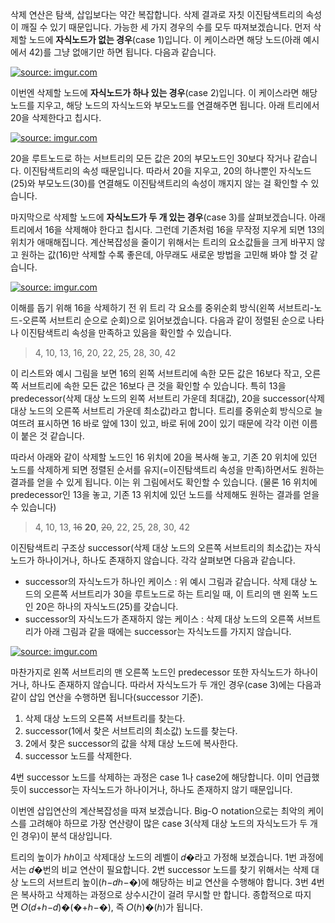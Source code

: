 삭제 연산은 탐색, 삽입보다는 약간 복잡합니다. 삭제 결과로 자칫 이진탐색트리의 속성이 깨질 수 있기 때문입니다. 가능한 세 가지 경우의 수를 모두 따져보겠습니다. 먼저 삭제할 노드에 **자식노드가 없는 경우**(case 1)입니다. 이 케이스라면 해당 노드(아래 예시에서 42)를 그냥 없애기만 하면 됩니다. 다음과 같습니다.

[![](https://i.imgur.com/d8sOy3z.png "source: imgur.com")](https://imgur.com/d8sOy3z)

이번엔 삭제할 노드에 **자식노드가 하나 있는 경우**(case 2)입니다. 이 케이스라면 해당 노드를 지우고, 해당 노드의 자식노드와 부모노드를 연결해주면 됩니다. 아래 트리에서 20을 삭제한다고 칩시다.

[![](https://i.imgur.com/RqCRxO9.png "source: imgur.com")](https://imgur.com/RqCRxO9)

20을 루트노드로 하는 서브트리의 모든 값은 20의 부모노드인 30보다 작거나 같습니다. 이진탐색트리의 속성 때문입니다. 따라서 20을 지우고, 20의 하나뿐인 자식노드(25)와 부모노드(30)를 연결해도 이진탐색트리의 속성이 깨지지 않는 걸 확인할 수 있습니다.

마지막으로 삭제할 노드에 **자식노드가 두 개 있는 경우**(case 3)를 살펴보겠습니다. 아래 트리에서 16을 삭제해야 한다고 칩시다. 그런데 기존처럼 16을 무작정 지우게 되면 13의 위치가 애매해집니다. 계산복잡성을 줄이기 위해서는 트리의 요소값들을 크게 바꾸지 않고 원하는 값(16)만 삭제할 수록 좋은데, 아무래도 새로운 방법을 고민해 봐야 할 것 같습니다.

[![](https://i.imgur.com/yKzDYZu.png "source: imgur.com")](https://imgur.com/yKzDYZu)

이해를 돕기 위해 16을 삭제하기 전 위 트리 각 요소를 중위순회 방식(왼쪽 서브트리-노드-오른쪽 서브트리 순으로 순회)으로 읽어보겠습니다. 다음과 같이 정렬된 순으로 나타나 이진탐색트리 속성을 만족하고 있음을 확인할 수 있습니다.

> 4, 10, 13, 16, 20, 22, 25, 28, 30, 42

이 리스트와 예시 그림을 보면 16의 왼쪽 서브트리에 속한 모든 값은 16보다 작고, 오른쪽 서브트리에 속한 모든 값은 16보다 큰 것을 확인할 수 있습니다. 특히 13을 predecessor(삭제 대상 노드의 왼쪽 서브트리 가운데 최대값), 20을 successor(삭제 대상 노드의 오른쪽 서브트리 가운데 최소값)라고 합니다. 트리를 중위순회 방식으로 늘여뜨려 표시하면 16 바로 앞에 13이 있고, 바로 뒤에 20이 있기 때문에 각각 이런 이름이 붙은 것 같습니다.

따라서 아래와 같이 삭제할 노드인 16 위치에 20을 복사해 놓고, 기존 20 위치에 있던 노드를 삭제하게 되면 정렬된 순서를 유지(=이진탐색트리 속성을 만족)하면서도 원하는 결과를 얻을 수 있게 됩니다. 이는 위 그림에서도 확인할 수 있습니다. (물론 16 위치에 predecessor인 13을 놓고, 기존 13 위치에 있던 노드를 삭제해도 원하는 결과를 얻을 수 있습니다)

> 4, 10, 13, ~~16~~ **20**, ~~20~~, 22, 25, 28, 30, 42

이진탐색트리 구조상 successor(삭제 대상 노드의 오른쪽 서브트리의 최소값)는 자식노드가 하나이거나, 하나도 존재하지 않습니다. 각각 살펴보면 다음과 같습니다.

- successor의 자식노드가 하나인 케이스 : 위 예시 그림과 같습니다. 삭제 대상 노드의 오른쪽 서브트리가 30을 루트노드로 하는 트리일 때, 이 트리의 맨 왼쪽 노드인 20은 하나의 자식노드(25)를 갖습니다.
- successor의 자식노드가 존재하지 않는 케이스 : 삭제 대상 노드의 오른쪽 서브트리가 아래 그림과 같을 때에는 successor는 자식노드를 가지지 않습니다.

[![](https://i.imgur.com/po0R4GB.png "source: imgur.com")](https://imgur.com/po0R4GB)

마찬가지로 왼쪽 서브트리의 맨 오른쪽 노드인 predecessor 또한 자식노드가 하나이거나, 하나도 존재하지 않습니다. 따라서 자식노드가 두 개인 경우(case 3)에는 다음과 같이 삽입 연산을 수행하면 됩니다(successor 기준).

1. 삭제 대상 노드의 오른쪽 서브트리를 찾는다.
2. successor(1에서 찾은 서브트리의 최소값) 노드를 찾는다.
3. 2에서 찾은 successor의 값을 삭제 대상 노드에 복사한다.
4. successor 노드를 삭제한다.

4번 successor 노드를 삭제하는 과정은 case 1나 case2에 해당합니다. 이미 언급했듯이 successor는 자식노드가 하나이거나, 하나도 존재하지 않기 때문입니다.

이번엔 삽입연산의 계산복잡성을 따져 보겠습니다. Big-O notation으로는 최악의 케이스를 고려해야 하므로 가장 연산량이 많은 case 3(삭제 대상 노드의 자식노드가 두 개인 경우)이 분석 대상입니다.

트리의 높이가 ℎℎ이고 삭제대상 노드의 레벨이 𝑑�라고 가정해 보겠습니다. 1번 과정에서는 𝑑�번의 비교 연산이 필요합니다. 2번 successor 노드를 찾기 위해서는 삭제 대상 노드의 서브트리 높이(ℎ−𝑑ℎ−�)에 해당하는 비교 연산을 수행해야 합니다. 3번 4번은 복사하고 삭제하는 과정으로 상수시간이 걸려 무시할 만 합니다. 종합적으로 따지면 𝑂(𝑑+ℎ−𝑑)�(�+ℎ−�), 즉 𝑂(ℎ)�(ℎ)가 됩니다.